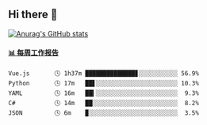 ## Hi there 👋

[![Anurag's GitHub stats](https://github-readme-stats-orilights.vercel.app/api?username=orilights)](https://github.com/anuraghazra/github-readme-stats)

<!--
**OriLight152/OriLight152** is a ✨ _special_ ✨ repository because its `README.md` (this file) appears on your GitHub profile.

Here are some ideas to get you started:

- 🔭 I’m currently working on ...
- 🌱 I’m currently learning ...
- 👯 I’m looking to collaborate on ...
- 🤔 I’m looking for help with ...
- 💬 Ask me about ...
- 📫 How to reach me: ...
- 😄 Pronouns: ...
- ⚡ Fun fact: ...
-->

<!-- waka-box start -->
#### <a href="https://gist.github.com/92c8d5b388768c10efcba86e82b7c4fb" target="_blank">📊 每周工作报告</a>
```text
Vue.js       🕓 1h37m ██████████████▊░░░░░░░░░░░ 56.9%
Python       🕓 17m   ██▋░░░░░░░░░░░░░░░░░░░░░░░ 10.3%
YAML         🕓 16m   ██▍░░░░░░░░░░░░░░░░░░░░░░░  9.3%
C#           🕓 14m   ██░░░░░░░░░░░░░░░░░░░░░░░░  8.2%
JSON         🕓 6m    ▉░░░░░░░░░░░░░░░░░░░░░░░░░  3.5%
```
<!-- Powered by https://github.com/journey-ad/waka-box-go . -->
<!-- waka-box end -->
